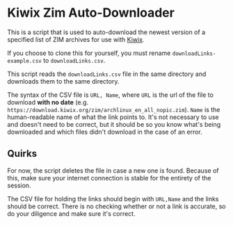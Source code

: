 # Kiwix Zim Auto-Downloader

This is a script that is used to auto-download the newest version of a specified list of ZIM archives for use with [Kiwix](https://www.kiwix.org).

If you choose to clone this for yourself, you must rename `downloadLinks-example.csv` to `downloadLinks.csv`.

This script reads the `downloadLinks.csv` file in the same directory and downloads them to the same directory.

The syntax of the CSV file is `URL, Name`, where `URL` is the url of the file to download **with no date** (e.g. `https://download.kiwix.org/zim/archlinux_en_all_nopic.zim`).
`Name` is the human-readable name of what the link points to. It's not necessary to use and doesn't need to be correct, but it should be so you know what's being downloaded and which files didn't download in the case of an error.

## Quirks
For now, the script deletes the file in case a new one is found. Because of this, make sure your internet connection is stable for the entirety of the session.

The CSV file for holding the links should begin with `URL,Name` and the links should be correct. There is no checking whether or not a link is accurate, so do your diligence and make sure it's correct.
